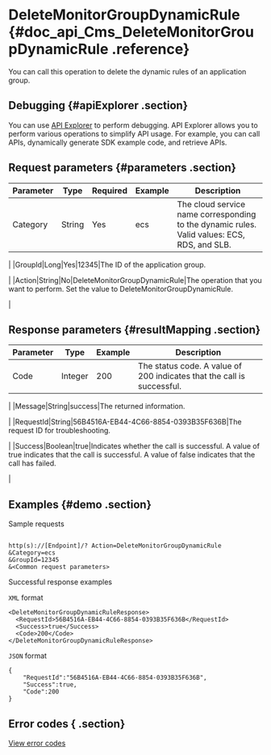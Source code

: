 # DeleteMonitorGroupDynamicRule {#doc_api_Cms_DeleteMonitorGroupDynamicRule .reference}

You can call this operation to delete the dynamic rules of an application group.

## Debugging {#apiExplorer .section}

You can use [API Explorer](https://api.aliyun.com/#product=Cms&api=DeleteMonitorGroupDynamicRule) to perform debugging. API Explorer allows you to perform various operations to simplify API usage. For example, you can call APIs, dynamically generate SDK example code, and retrieve APIs.

## Request parameters {#parameters .section}

|Parameter|Type|Required|Example|Description|
|---------|----|--------|-------|-----------|
|Category|String|Yes|ecs|The cloud service name corresponding to the dynamic rules. Valid values: ECS, RDS, and SLB.

 |
|GroupId|Long|Yes|12345|The ID of the application group.

 |
|Action|String|No|DeleteMonitorGroupDynamicRule|The operation that you want to perform. Set the value to DeleteMonitorGroupDynamicRule.

 |

## Response parameters {#resultMapping .section}

|Parameter|Type|Example|Description|
|---------|----|-------|-----------|
|Code|Integer|200|The status code. A value of 200 indicates that the call is successful.

 |
|Message|String|success|The returned information.

 |
|RequestId|String|56B4516A-EB44-4C66-8854-0393B35F636B|The request ID for troubleshooting.

 |
|Success|Boolean|true|Indicates whether the call is successful. A value of true indicates that the call is successful. A value of false indicates that the call has failed.

 |

## Examples {#demo .section}

Sample requests

``` {#request_demo}

http(s)://[Endpoint]/? Action=DeleteMonitorGroupDynamicRule
&Category=ecs
&GroupId=12345
&<Common request parameters>

```

Successful response examples

`XML` format

``` {#xml_return_success_demo}
<DeleteMonitorGroupDynamicRuleResponse>
  <RequestId>56B4516A-EB44-4C66-8854-0393B35F636B</RequestId>
  <Success>true</Success> 
  <Code>200</Code>
</DeleteMonitorGroupDynamicRuleResponse>

```

`JSON` format

``` {#json_return_success_demo}
{
	"RequestId":"56B4516A-EB44-4C66-8854-0393B35F636B",
	"Success":true,
	"Code":200
}
```

## Error codes { .section}

[View error codes](https://error-center.aliyun.com/status/product/Cms)

